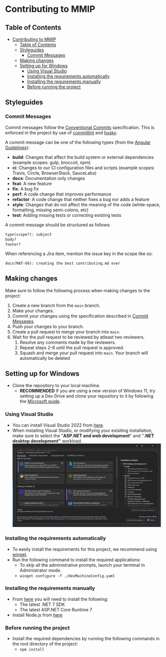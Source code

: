 <!-- omit in toc -->

# Contributing to MMIP

<!-- omit in toc -->

## Table of Contents

- [Contributing to MMIP](#contributing-to-mmip)
  - [Table of Contents](#table-of-contents)
  - [Styleguides](#styleguides)
    - [Commit Messages](#commit-messages)
  - [Making changes](#making-changes)
  - [Setting up for Windows](#setting-up-for-windows)
    - [Using Visual Studio](#using-visual-studio)
    - [Installing the requirements automatically](#installing-the-requirements-automatically)
    - [Installing the requirements manually](#installing-the-requirements-manually)
    - [Before running the project](#before-running-the-project)

## Styleguides

### Commit Messages

Commit messages follow the [Conventional Commits](https://www.conventionalcommits.org/en/v1.0.0/) specification. This is enforced in the project by use of [commitlint](https://commitlint.js.org/#/) and [husky](https://typicode.github.io/husky/).

A commit message can be one of the following types (from the [Angular Guidelines](https://github.com/angular/angular/blob/22b96b9/CONTRIBUTING.md#type)):

- **build**: Changes that affect the build system or external dependencies (example scopes: gulp, broccoli, npm)
- **ci**: Changes to our CI configuration files and scripts (example scopes: Travis, Circle, BrowserStack, SauceLabs)
- **docs**: Documentation only changes
- **feat**: A new feature
- **fix**: A bug fix
- **perf**: A code change that improves performance
- **refactor**: A code change that neither fixes a bug nor adds a feature
- **style**: Changes that do not affect the meaning of the code (white-space, formatting, missing semi-colons, etc)
- **test**: Adding missing tests or correcting existing tests

A commit message should be structured as follows:

```
type(scope?): subject
body?
footer?
```
When referencing a Jira item, mention the issue key in the scope like so:
```
docs(MAT-69): creating the best contributing.md ever
```

## Making changes

Make sure to follow the following process when making changes to the project:

1. Create a new branch from the `main` branch.
2. Make your changes.
3. Commit your changes using the specification described in [Commit Messages](#commit-messages).
4. Push your changes to your branch.
5. Create a pull request to merge your branch into `main`.
6. Wait for the pull request to be reviewed by atleast two reviewers.
   1. Resolve any comments made by the reviewers.
   2. Repeat steps 2-6 until the pull request is approved.
   3. Squash and merge your pull request into `main`. Your branch will automatically be deleted

## Setting up for Windows

- Clone the repository to your local machine.
  - **RECOMMENDED** If you are using a new version of Windows 11, try setting up a Dev Drive and clone your repository to it by following the [Microsoft guide](https://learn.microsoft.com/en-us/windows/dev-drive/).

### Using Visual Studio
- You can install Visual Studio 2022 from [here](https://visualstudio.microsoft.com/vs/).
- When installing Visual Studio, or modifying your exisiting installation, make sure to select the "**ASP.NET and web development**" and "**.NET desktop development"** workload.
![A screenshot of modifying a Visual Studio installation](images/vs2022installer.png)

<!-- - Install WSL2 and Ubuntu using the following commands, or follow the [Microsoft guide](https://learn.microsoft.com/en-us/windows/wsl/install):
  - `wsl --install`
  - `wsl --set-default-version 2`
  - `wsl --set-default Ubuntu`
- Install [Docker Desktop](https://www.docker.com/products/docker-desktop) and configure it to use WSL 2 backend. See [guide](https://docs.docker.com/desktop/wsl/)
  - Follow the usual installation instructions to install Docker Desktop. Depending on which version of Windows you are using, Docker Desktop may prompt you to turn on WSL 2 during installation. Read the information displayed on the screen and turn on the WSL 2 feature to continue.
  - Start Docker Desktop from the **Windows Start** menu.
  - Navigate to **Settings**.
  - From the **General** tab, select **Use WSL 2 based engine**..
    - If you have installed Docker Desktop on a system that supports WSL 2, this option is turned on by default.
  - Select **Apply & Restart**. -->

### Installing the requirements automatically

- To easily install the requirements for this project, we recommend using [winget](https://docs.microsoft.com/en-us/windows/package-manager/winget/).
- Run the following command to install the required applications:
  - To skip all the administrative prompts, launch your terminal in Administrator mode.
  - `winget configure -f ./devMachineConfig.yaml`

### Installing the requirements manually

- From [here](https://dotnet.microsoft.com/download/dotnet/7.0) you will need to install the following:
  - The latest .NET 7 SDK
  - The latest ASP.NET Core Runtime 7
- Install Node.js from [here](https://nodejs.org/en/download/)

### Before running the project

- Install the required dependencies by running the following commands in the root directory of the project:
  - `npm install`
